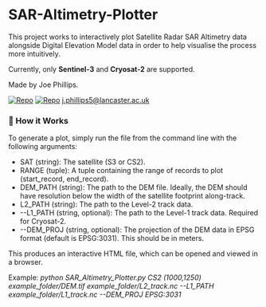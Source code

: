 # SAR-Altimetry-Plotter

This project works to interactively plot Satellite Radar SAR Altimetry data alongside Digital Elevation Model data in order to help visualise the process more intuitively. 

Currently, only **Sentinel-3** and **Cryosat-2** are supported.

Made by Joe Phillips.

[![Repo](https://badgen.net/badge/icon/GitHub/green?icon=github&label)](https://github.com/Joe-Phillips) 
[![Repo](https://badgen.net/badge/icon/linkedin/blue?icon=linkedin&label)](https://www.linkedin.com/in/joe-b-phillips/)
j.phillips5@lancaster.ac.uk

### :toolbox: How it Works

To generate a plot, simply run the file from the command line with the following arguments:

- SAT (string): The satellite (S3 or CS2).
- RANGE (tuple): A tuple containing the range of records to plot (start_record, end_record).
- DEM_PATH (string): The path to the DEM file. Ideally, the DEM should have resolution below the width of the satellite footprint along-track.
- L2_PATH (string): The path to the Level-2 track data.
- --L1_PATH (string, optional): The path to the Level-1 track data. Required for Cryosat-2.
- --DEM_PROJ (string, optional): The projection of the DEM data in EPSG format (default is EPSG:3031). This should be in meters.

This produces an interactive HTML file, which can be opened and viewed in a browser.

Example:
  *python SAR_Altimetry_Plotter.py CS2 (1000,1250) example_folder/DEM.tif example_folder/L2_track.nc --L1_PATH example_folder/L1_track.nc --DEM_PROJ EPSG:3031*
